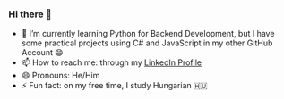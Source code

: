 ### Hi there 👋

- 🌱 I’m currently learning Python for Backend Development, but I have some practical projects using C# and JavaScript in my other GitHub Account 😄
- 📫 How to reach me: through my [LinkedIn Profile](https://www.linkedin.com/in/matheus-ziantoni-pascui/)
- 😄 Pronouns: He/Him
- ⚡ Fun fact: on my free time, I study Hungarian 🇭🇺
